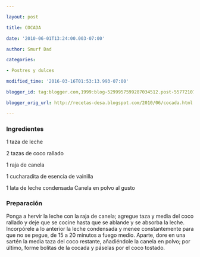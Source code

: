 ```yaml
---

layout: post

title: COCADA

date: '2010-06-01T13:24:00.003-07:00'

author: Smurf Dad

categories:

- Postres y dulces

modified_time: '2016-03-16T01:53:13.993-07:00'

blogger_id: tag:blogger.com,1999:blog-5299957599287034512.post-5577210795711505252

blogger_orig_url: http://recetas-desa.blogspot.com/2010/06/cocada.html

---
```


<h3>Ingredientes</h3>

1 taza de leche

2 tazas de coco rallado

1 raja de canela

1 cucharadita de esencia de vainilla

1 lata de leche condensada Canela en polvo al gusto

<h3>Preparación</h3>

Ponga a hervir la leche con la raja de canela; agregue taza y media del coco rallado y deje que se cocine hasta que se ablande y se absorba la leche. Incorpórele a lo anterior la leche condensada y menee constantemente para que no se pegue, de 15 a 20 minutos a fuego medio. Aparte, dore en una sartén la media taza del coco restante, añadiéndole la canela en polvo; por último, forme bolitas de la cocada y páselas por el coco tostado.